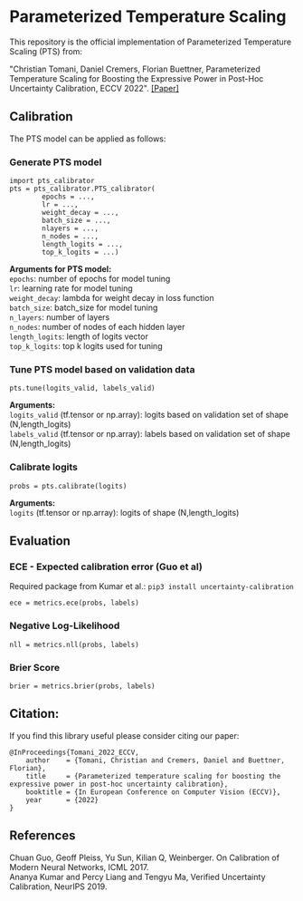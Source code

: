 # Parameterized Temperature Scaling

This repository is the official implementation of Parameterized Temperature Scaling (PTS) from: 

"Christian Tomani, Daniel Cremers, Florian Buettner, Parameterized Temperature Scaling for Boosting the Expressive Power in Post-Hoc Uncertainty Calibration, ECCV 2022". [[Paper]](https://arxiv.org/abs/2102.12182)


## Calibration

The PTS model can be applied as follows:

### Generate PTS model
```
import pts_calibrator
pts = pts_calibrator.PTS_calibrator(
        epochs = ...,
        lr = ...,
        weight_decay = ...,
        batch_size = ...,
        nlayers = ...,
        n_nodes = ...,
        length_logits = ...,
        top_k_logits = ...)
```

**Arguments for PTS model:**\
`epochs`: number of epochs for model tuning\
`lr`: learning rate for model tuning\
`weight_decay`: lambda for weight decay in loss function\
`batch_size`: batch_size for model tuning\
`n_layers`: number of layers\
`n_nodes`: number of nodes of each hidden layer\
`length_logits`: length of logits vector\
`top_k_logits`: top k logits used for tuning


### Tune PTS model based on validation data

`pts.tune(logits_valid, labels_valid)`

**Arguments:**\
`logits_valid` (tf.tensor or np.array): logits based on validation set of shape (N,length_logits)\
`labels_valid` (tf.tensor or np.array): labels based on validation set of shape (N,length_logits)


### Calibrate logits

`probs = pts.calibrate(logits)`

**Arguments:**\
`logits` (tf.tensor or np.array): logits of shape (N,length_logits)



## Evaluation
### ECE - Expected calibration error (Guo et al)
Required package from Kumar et al.: `pip3 install uncertainty-calibration`

`ece = metrics.ece(probs, labels)`

### Negative Log-Likelihood

`nll = metrics.nll(probs, labels)`

### Brier Score

`brier = metrics.brier(probs, labels)`

## Citation:

If you find this library useful please consider citing our paper:
```
@InProceedings{Tomani_2022_ECCV,
    author    = {Tomani, Christian and Cremers, Daniel and Buettner, Florian},
    title     = {Parameterized temperature scaling for boosting the expressive power in post-hoc uncertainty calibration},
    booktitle = {In European Conference on Computer Vision (ECCV)},
    year      = {2022}
}
```

## References
Chuan Guo, Geoff Pleiss, Yu Sun, Kilian Q, Weinberger. On Calibration of Modern Neural Networks, ICML 2017.\
Ananya Kumar and Percy Liang and Tengyu Ma, Verified Uncertainty Calibration, NeurIPS 2019.

